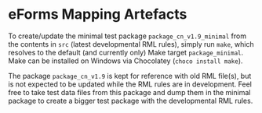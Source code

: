 # eForms Mapping Artefacts

To create/update the minimal test package `package_cn_v1.9_minimal` from the
contents in `src` (latest developmental RML rules), simply run `make`, which
resolves to the default (and currently only) Make target `package_minimal`.
Make can be installed on Windows via Chocolatey (`choco install make`).

The package `package_cn_v1.9` is kept for reference with old RML file(s), but
is not expected to be updated while the RML rules are in development. Feel free
to take test data files from this package and dump them in the minimal package
to create a bigger test package with the developmental RML rules.
